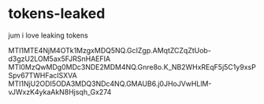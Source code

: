 # tokens-leaked
jum i love leaking tokens

MTI1MTE4NjM4OTk1MzgxMDQ5NQ.GcIZgp.AMqtZCZqZtUob-d3gzU2LOM5ax5FJRSnHAEFIA
MTI0MzQwMDg0MDc3NDE2MDM4NQ.Gnre8o.K_NB2WHxREqF5j5C1y9xsPSpv67TWHFacISXVA
MTI1NjU2ODI5ODA3MDQ3NDc4NQ.GMAUB6.j0JHoJVwHLlM-vJWxzK4ykaAkN8Hjsqh_Gx274
